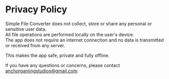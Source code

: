 # Privacy Policy

Simple File Converter does not collect, store or share any personal or sensitive user data.  
All file operations are performed locally on the user's device.  
The app does not require an internet connection and no data is transmitted or received from any server.

This makes the app safe, private and fully offline.

If you have any questions or concerns, please contact [anchorgamingstudios@gmail.com](mailto:anchorgamingstudios@gmail.com).
